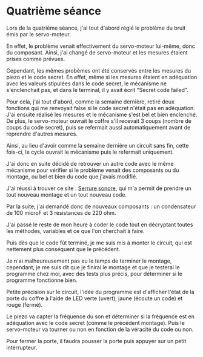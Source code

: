 <h1>Quatrième séance</h1>

<p>Lors de la quatrième séance, j'ai tout d'abord réglé le problème du bruit émis par le servo-moteur. </p>
<p>En effet, le problème venait effectivement du servo-moteur lui-même, donc du composant. Ainsi, j'ai changé de servo-moteur et les mesures étaient prises comme prévues.</p> 

<p>Cependant, les mêmes probèmes ont été conservés entre les mesures du piezo et le code secret. En effet, même si les mesures étaient en adéquation avec les valeurs stipulées dans le code secret, le mécanisme ne s'enclenchait pas, et dans le terminal, il y avait écrit "Secret code failed". </p>
<p>Pour cela, j'ai tout d'abord, comme la semaine dernière, retiré deux fonctions qui me renvoyait false si le code secret n'était pas en adéquation. J'ai ensuite réalisé les mesures et le mécanisme s'est bel et bien enclenché. De plus, le servo-moteur ouvrait le coffre s'il recevait 3 coups (nombre de coups du code secret), puis se refermait aussi automatiquement avant de reprendre d'autres mesures.</p> 
<p>Ainsi, au lieu d'avoir comme la semaine dernière un circuit sans fin, cette fois-ci, le cycle ouvrait le mécanisme puis le refermait uniquement. </p>

<p>J'ai donc en suite décidé de retrouver un autre code avec le même mécanisme pour vérifier si le problème venait des composants ou du montage, ou bel et bien du code que j'avais modifié. </p>
<p>J'ai réussi à trouver ce site : <a href="https://embarque.developpez.com/tutoriels/arduino/systeme-fermeture/">Serrure sonore</a>, qui m'a permit de prendre un tout nouveau montage et un tout nouveau code.</p>
<p>Par la suite, j'ai demandé donc de nouveaux composants : un condensateur de 100 microF et 3 résistances de 220 ohm. </p>
<p>J'ai passé le reste de mon heure à coder le code tout en décryptant toutes les méthodes, variables et ce que l'on cherchait à faire. </p>
<p>Puis dès que le code fût terminé, je me suis mis à monter le circuit, qui est nettement plus conséquent que le précédent. </p>
<p>Je n'ai malheureusement pas eu le temps de terminer le montage, cependant, je me suis dit que je finirai le montage et que je testerai le programme chez moi, avec des tests plus précis, pour déterminer si le programme fonctionne bien.</p>
<p>Petite précision sur le circuit, l'idée du programme est d'afficher l'état de la porte du coffre à l'aide de LED verte (uvert), jaune (écoute un code) et rouge (fermé).</p>
<p>Le piezo va capter la fréquence du son et déterminer si la fréquence est en adéquation avec le code secret (comme le précédent montage). Puis le servo-moteur va tourner ou non en fonction de la véracité du code ou non.</p>
<p>Pour fermer la porte, il faudra pousser la porte puis appuyer sur un petit interrupteur. </p>
